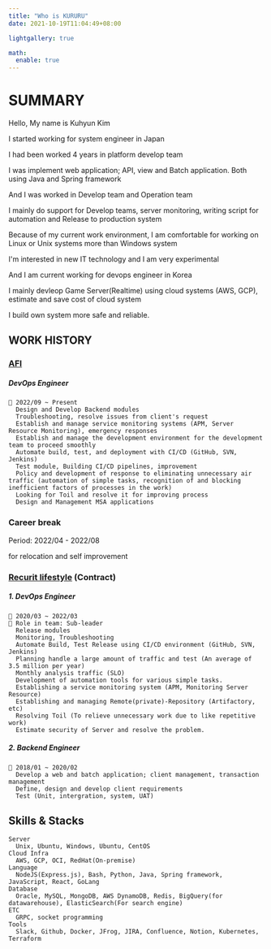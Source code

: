 ```yaml
---
title: "Who is KURURU"
date: 2021-10-19T11:04:49+08:00

lightgallery: true

math:
  enable: true
---
```


# SUMMARY

Hello, My name is Kuhyun Kim

I started working for system engineer in Japan

I had been worked 4 years in platform develop team

I was implement web application; API, view and Batch application. Both using Java and Spring framework

And I was worked in Develop team and Operation team

I mainly do support for Develop teams, server monitoring, writing script for automation and Release to production system

Because of my current work environment, I am comfortable for working on Linux or Unix systems more than Windows system

I'm interested in new IT technology and I am very experimental

And I am current working for devops engineer in Korea

I mainly devleop Game Server(Realtime) using cloud systems (AWS, GCP), estimate and save cost of cloud system

I build own system more safe and reliable.

## WORK HISTORY

### [AFI](https://www.afidev.com/)

##### DevOps Engineer

    🔆 2022/09 ~ Present
      Design and Develop Backend modules
      Troubleshooting, resolve issues from client's request
      Establish and manage service monitoring systems (APM, Server Resource Monitoring), emergency responses
      Establish and manage the development environment for the development team to proceed smoothly
      Automate build, test, and deployment with CI/CD (GitHub, SVN, Jenkins)
      Test module, Building CI/CD pipelines, improvement
      Policy and development of response to eliminating unnecessary air traffic (automation of simple tasks, recognition of and blocking inefficient factors of processes in the work)
      Looking for Toil and resolve it for improving process
      Design and Management MSA applications

### Career break

   Period: 2022/04 - 2022/08

   for relocation and self improvement

### [Recurit lifestyle](https://www.recruit.co.jp/) (Contract)

##### 1. DevOps Engineer

    🔆 2020/03 ~ 2022/03
    🔆 Role in team: Sub-leader
      Release modules
      Monitoring, Troubleshooting
      Automate Build, Test Release using CI/CD environment (GitHub, SVN, Jenkins)
      Planning handle a large amount of traffic and test (An average of 3.5 million per year)
      Monthly analysis traffic (SLO)
      Development of automation tools for various simple tasks.
      Establishing a service monitoring system (APM, Monitoring Server Resource)
      Establishing and managing Remote(private)-Repository (Artifactory, etc)
      Resolving Toil (To relieve unnecessary work due to like repetitive work)
      Estimate security of Server and resolve the problem.

##### 2. Backend Engineer

    🔆 2018/01 ~ 2020/02
      Develop a web and batch application; client management, transaction management
      Define, design and develop client requirements
      Test (Unit, intergration, system, UAT)

## Skills & Stacks

    Server
      Unix, Ubuntu, Windows, Ubuntu, CentOS
    Cloud Infra
      AWS, GCP, OCI, RedHat(On-premise)
    Language
      NodeJS(Express.js), Bash, Python, Java, Spring framework, JavaScript, React, GoLang
    Database
      Oracle, MySQL, MongoDB, AWS DynamoDB, Redis, BigQuery(for datawarehouse), ElasticSearch(For search engine)
    ETC
      GRPC, socket programming
    Tools
      Slack, Github, Docker, JFrog, JIRA, Confluence, Notion, Kubernetes, Terraform

